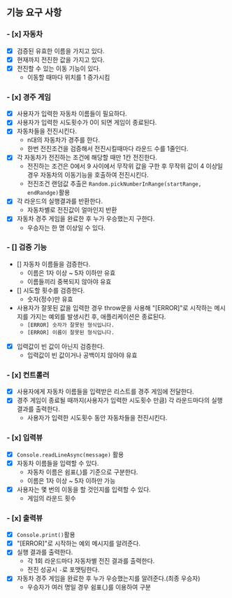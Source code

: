 ## 기능 요구 사항

### - [x] 자동차

- [x] 검증된 유효한 이름을 가지고 있다.
- [x] 현재까지 전진한 값을 가지고 있다.
- [x] 전진할 수 있는 이동 기능이 있다.
  - 이동할 때마다 위치를 1 증가시킴

### - [x] 경주 게임

- [x] 사용자가 입력한 자동차 이름들이 필요하다.
- [x] 사용자가 입력한 시도횟수가 0이 되면 게임이 종료된다.
- [x] 자동차들을 전진시킨다.
  - n대의 자동차가 경주를 한다.
  - 한번 전진조건을 검증해서 전진시킬때마다 라운드 수를 1줄인다.
- [x] 각 자동차가 전진하는 조건에 해당할 때만 1칸 전진한다.
  - 전진하는 조건은 0에서 9 사이에서 무작위 값을 구한 후 무작위 값이 4 이상일 경우 자동차의 이동기능을 호출하여 전진시킨다.
  - 전진조건 랜덤값 추출은 `Random.pickNumberInRange(startRange, endRandge)`활용
- [x] 각 라운드의 실행결과를 반환한다.
  - 자동차별로 전진값이 얼마인지 반환
- [x] 자동차 경주 게임을 완료한 후 누가 우승했는지 구한다.
  - 우승자는 한 명 이상일 수 있다.

### - [] 검증 기능

- [] 자동차 이름들을 검증한다.
  - 이름은 1자 이상 ~ 5자 이하만 유효
  - 이름들끼리 중복되지 않아야 유효
- [] 시도할 횟수를 검증한다.
  - 숫자(정수)만 유효
- 사용자가 잘못된 값을 입력한 경우 throw문을 사용해 "[ERROR]"로 시작하는 메시지를 가지는 예외를 발생시킨 후, 애플리케이션은 종료된다.
  - `[ERROR] 숫자가 잘못된 형식입니다.`
  - `[ERROR] 이름이 잘못된 형식입니다.`
- [x] 입력값이 빈 값이 아닌지 검증한다.
  - 입력값이 빈 값이거나 공백이지 않아야 유효

### - [x] 컨트롤러

- [x] 사용자에게 자동차 이름들을 입력받은 리스트를 경주 게임에 전달한다.
- [x] 경주 게임이 종료될 때까지(사용자가 입력한 시도횟수 만큼) 각 라운드마다의 실행 결과를 출력한다.
  - 사용자가 입력한 시도횟수 동안 자동차들을 전진시킨다.

### - [x] 입력뷰

- [x] `Console.readLineAsync(message)` 활용
- [x] 자동차 이름들을 입력할 수 있다.
  - 자동차 이름은 쉼표(,)를 기준으로 구분한다.
  - 이름은 1자 이상 ~ 5자 이하만 가능
- [x] 사용자는 몇 번의 이동을 할 것인지를 입력할 수 있다.
  - 게임의 라운드 횟수

### - [x] 출력뷰

- [x] `Console.print()`활용
- [x] "[ERROR]"로 시작하는 예외 메시지를 알려준다.
- [x] 실행 결과를 출력한다.
  - 각 1회 라운드마다 자동차별 전진 결과를 출력한다.
  - 전진 성공시 `-`로 포맷팅한다.
- [x] 자동차 경주 게임을 완료한 후 누가 우승했는지를 알려준다.(최종 우승자)
  - 우승자가 여러 명일 경우 쉼표(,)를 이용하여 구분
